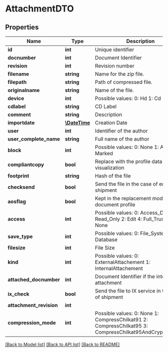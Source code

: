 # AttachmentDTO

## Properties
Name | Type | Description | Notes
------------ | ------------- | ------------- | -------------
**id** | **int** | Unique identifier | [optional] 
**docnumber** | **int** | Document Identifier | [optional] 
**revision** | **int** | Revision number | [optional] 
**filename** | **string** | Name for the zip file. | [optional] 
**filepath** | **string** | Path of compressed file. | [optional] 
**originalname** | **string** | Name of the file. | [optional] 
**device** | **int** | Possible values:  0: Hd  1: Cd | [optional] 
**cdlabel** | **string** | CD Label | [optional] 
**comment** | **string** | Description | [optional] 
**importdate** | [**\DateTime**](\DateTime.md) | Creation Date | [optional] 
**user** | **int** | Identifier of the author | [optional] 
**user_complete_name** | **string** | Full name of the author | [optional] 
**block** | **int** | Possible values:  0: None  1: Active  2: Marked | [optional] 
**compliantcopy** | **bool** | Replace with the profile data for web visualization | [optional] 
**footprint** | **string** | Hash of the file | [optional] 
**checksend** | **bool** | Send the file in the case of email shipment | [optional] 
**aosflag** | **bool** | Kept in the replacement mode with the document profile | [optional] 
**access** | **int** | Possible values:  0: Access_Denied  1: Read_Only  2: Edit  4: Full_Trust  -1: None | [optional] 
**save_type** | **int** | Possible values:  0: File_System  1: Database | [optional] 
**filesize** | **int** | File Size | [optional] 
**kind** | **int** | Possible values:  0: ExternalAttachement  1: InternalAttachement | [optional] 
**attached_docnumber** | **int** | Document Identifier if the internal attachment | [optional] 
**ix_check** | **bool** | Send the file to IX service in the case of shipment | [optional] 
**attachment_revision** | **int** |  | [optional] 
**compression_mode** | **int** | Possible values:  0: None  1: CompressChilkat91  2: CompressChilkat95  3: CompressChilkat95AndCryptoAes256 | [optional] 

[[Back to Model list]](../README.md#documentation-for-models) [[Back to API list]](../README.md#documentation-for-api-endpoints) [[Back to README]](../README.md)


